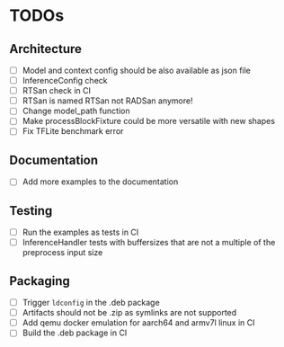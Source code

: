 # TODOs

## Architecture

- [ ] Model and context config should be also available as json file
- [ ] InferenceConfig check
- [ ] RTSan check in CI
- [ ] RTSan is named RTSan not RADSan anymore!
- [ ] Change model_path function
- [ ] Make processBlockFixture could be more versatile with new shapes
- [ ] Fix TFLite benchmark error

## Documentation

- [ ] Add more examples to the documentation

## Testing

- [ ] Run the examples as tests in CI
- [ ] InferenceHandler tests with buffersizes that are not a multiple of the preprocess input size

## Packaging

- [ ] Trigger `ldconfig` in the .deb package
- [ ] Artifacts should not be .zip as symlinks are not supported
- [ ] Add qemu docker emulation for aarch64 and armv7l linux in CI
- [ ] Build the .deb package in CI
